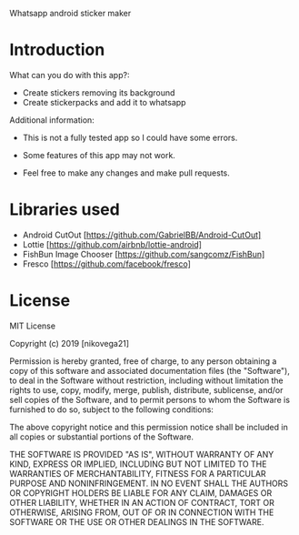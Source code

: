 Whatsapp android sticker maker

# Introduction 
What can you do with this app?:

- Create stickers removing its background
- Create stickerpacks and add it to whatsapp

Additional information:

- This is not a fully tested app so I could have some errors.

- Some features of this app may not work.

- Feel free to make any changes and make pull requests.

# Libraries used

- Android CutOut [https://github.com/GabrielBB/Android-CutOut]
- Lottie [https://github.com/airbnb/lottie-android]
- FishBun Image Chooser [https://github.com/sangcomz/FishBun]
- Fresco [https://github.com/facebook/fresco]

# License

MIT License

Copyright (c) 2019 [nikovega21]

Permission is hereby granted, free of charge, to any person obtaining a copy
of this software and associated documentation files (the "Software"), to deal
in the Software without restriction, including without limitation the rights
to use, copy, modify, merge, publish, distribute, sublicense, and/or sell
copies of the Software, and to permit persons to whom the Software is
furnished to do so, subject to the following conditions:

The above copyright notice and this permission notice shall be included in all
copies or substantial portions of the Software.

THE SOFTWARE IS PROVIDED "AS IS", WITHOUT WARRANTY OF ANY KIND, EXPRESS OR
IMPLIED, INCLUDING BUT NOT LIMITED TO THE WARRANTIES OF MERCHANTABILITY,
FITNESS FOR A PARTICULAR PURPOSE AND NONINFRINGEMENT. IN NO EVENT SHALL THE
AUTHORS OR COPYRIGHT HOLDERS BE LIABLE FOR ANY CLAIM, DAMAGES OR OTHER
LIABILITY, WHETHER IN AN ACTION OF CONTRACT, TORT OR OTHERWISE, ARISING FROM,
OUT OF OR IN CONNECTION WITH THE SOFTWARE OR THE USE OR OTHER DEALINGS IN THE
SOFTWARE.
